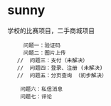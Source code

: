 # sunny

  学校的比赛项目，二手商城项目
        
         问题一：验证码  
         问题二：图片上传  
       //  问题三：支付（未解决）
       //  问题四：登录、注册 (未解决)
       //  问题五：分页查询 （初步解决）
         
        问题六：私信消息
        问题七：评论